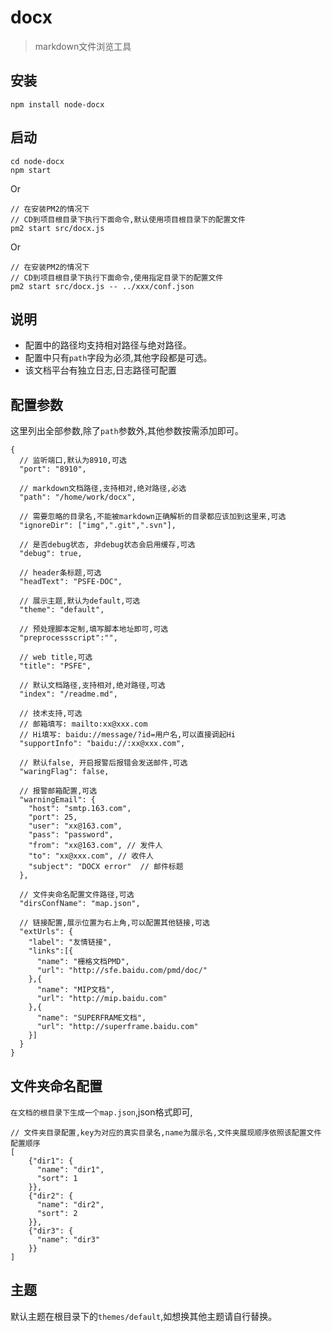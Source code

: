 # docx

> markdown文件浏览工具

## 安装

```
npm install node-docx
```

## 启动


```
cd node-docx
npm start
```
Or

```
// 在安装PM2的情况下 
// CD到项目根目录下执行下面命令,默认使用项目根目录下的配置文件
pm2 start src/docx.js
```

Or

```
// 在安装PM2的情况下 
// CD到项目根目录下执行下面命令,使用指定目录下的配置文件
pm2 start src/docx.js -- ../xxx/conf.json
```

## 说明

* 配置中的路径均支持相对路径与绝对路径。
* 配置中只有`path`字段为必须,其他字段都是可选。
* 该文档平台有独立日志,日志路径可配置

## 配置参数

这里列出全部参数,除了`path`参数外,其他参数按需添加即可。

```
{
  // 监听端口,默认为8910,可选
  "port": "8910",

  // markdown文档路径,支持相对,绝对路径,必选
  "path": "/home/work/docx",

  // 需要忽略的目录名,不能被markdown正确解析的目录都应该加到这里来,可选
  "ignoreDir": ["img",".git",".svn"],

  // 是否debug状态, 非debug状态会启用缓存,可选
  "debug": true,

  // header条标题,可选
  "headText": "PSFE-DOC",
  
  // 展示主题,默认为default,可选
  "theme": "default",
  
  // 预处理脚本定制,填写脚本地址即可,可选
  "preprocessscript":"",
    
  // web title,可选
  "title": "PSFE",

  // 默认文档路径,支持相对,绝对路径,可选
  "index": "/readme.md",
    
  // 技术支持,可选
  // 邮箱填写: mailto:xx@xxx.com
  // Hi填写: baidu://message/?id=用户名,可以直接调起Hi
  "supportInfo": "baidu://:xx@xxx.com",

  // 默认false, 开启报警后报错会发送邮件,可选
  "waringFlag": false,

  // 报警邮箱配置,可选
  "warningEmail": {
    "host": "smtp.163.com",
    "port": 25,
    "user": "xx@163.com",
    "pass": "password",
    "from": "xx@163.com", // 发件人
    "to": "xx@xxx.com", // 收件人
    "subject": "DOCX error"  // 邮件标题
  },
  
  // 文件夹命名配置文件路径,可选
  "dirsConfName": "map.json",

  // 链接配置,展示位置为右上角,可以配置其他链接,可选
  "extUrls": {
    "label": "友情链接",
    "links":[{
      "name": "栅格文档PMD",
      "url": "http://sfe.baidu.com/pmd/doc/"
    },{
      "name": "MIP文档",
      "url": "http://mip.baidu.com"
    },{
      "name": "SUPERFRAME文档",
      "url": "http://superframe.baidu.com"
    }]
  }
}

```

## 文件夹命名配置

`在文档的根目录下生成一个map.json`,json格式即可,

```
// 文件夹目录配置,key为对应的真实目录名,name为展示名,文件夹展现顺序依照该配置文件配置顺序
[
    {"dir1": {
      "name": "dir1",
      "sort": 1
    }},
    {"dir2": {
      "name": "dir2",
      "sort": 2
    }},
    {"dir3": {
      "name": "dir3"
    }}
]
```

## 主题

默认主题在根目录下的`themes/default`,如想换其他主题请自行替换。
